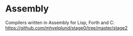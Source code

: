 # Assembly

Compilers written in Assembly for Lisp, Forth and C: https://github.com/mhvelplund/stage0/tree/master/stage2
